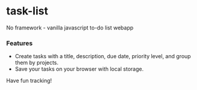 # task-list
No framework - vanilla javascript to-do list webapp

### Features
- Create tasks with a title, description, due date, priority level, and group them by projects.
- Save your tasks on your browser with local storage.

Have fun tracking!